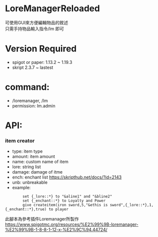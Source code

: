 # LoreManagerReloaded
可使用GUI來方便編輯物品的敘述  
只需手持物品輸入指令/lm 即可

# Version Required
* spigot or paper: 1.13.2 ~ 1.19.3
* skript 2.3.7 ~ lastest

# command:
* /loremanager, /lm  
* permission: lm.admin  


# API:  
### item creator  
* type: item type  
* amount: item amount  
* name: custom name of item  
* lore: string list  
* damage: damage of itme  
* ench: enchant list  https://skripthub.net/docs/?id=2143  
* unb: unbreakable  
* example:
```
        set {_lore::*} to "&aline1" and "&bline2"
        set {_enchant::*} to Loyalty and Power
        give createitem(iron sword,5,"&ethis is sword",{_lore::*},1,{_enchant::*},true) to player
```

此腳本為參考插件Loremanager所製作  
https://www.spigotmc.org/resources/%E2%99%9B-loremanager-%E2%99%9B-1-8-8-1-12-x-%E2%9C%94.44724/
